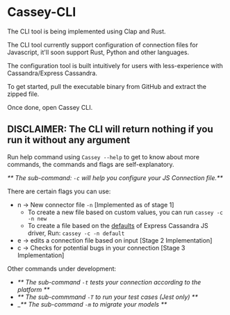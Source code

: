 # Cassey-CLI

The CLI tool is being implemented using Clap and Rust.

The CLI tool currently support configuration of connection files for Javascript, it'll soon support Rust, Python and other languages.

The configuration tool is built intuitively for users with less-experience with Cassandra/Express Cassandra.

To get started, pull the executable binary from GitHub and extract the zipped file.

Once done, open Cassey CLI.

## DISCLAIMER: The CLI will return nothing if you run it without any argument

Run help command using `Cassey --help` to get to know about more commands, the commands and flags are self-explanatory.

_** The sub-command: `-c` will help you configure your JS Connection file.**_

There are certain flags you can use:

- n -> New connector file `-n` [Implemented as of stage 1]
  - To create a new file based on custom values, you can run `cassey -c -n new`
  - To create a file based on the [defaults](express-cassandra.readthedocs.io/) of Express Cassandra JS driver, Run: `cassey -c -n default`
- e -> edits a connection file based on input [Stage 2 Implementation]
- c -> Checks for potential bugs in your connection [Stage 3 Implementation]

Other commands under development:

- _** The sub-command `-t` tests your connection according to the platform **_
- _** The sub-commmand `-T` to run your test cases (Jest only) **_
- \__** The sub-command `-m` to migrate your models **_

